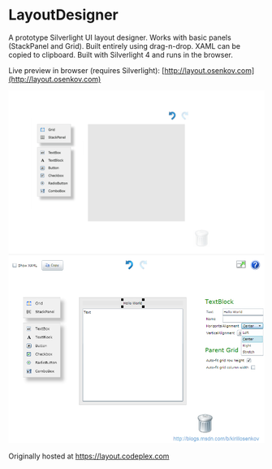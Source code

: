 # LayoutDesigner
A prototype Silverlight UI layout designer. Works with basic panels (StackPanel and Grid). Built entirely using drag-n-drop. XAML can be copied to clipboard. Built with Silverlight 4 and runs in the browser.

Live preview in browser (requires Silverlight):
[http://layout.osenkov.com](http://layout.osenkov.com)

![Screenshot](/docs/LayoutDesigner.gif)
![Screenshot](/docs/screenshot.png)

Originally hosted at https://layout.codeplex.com

